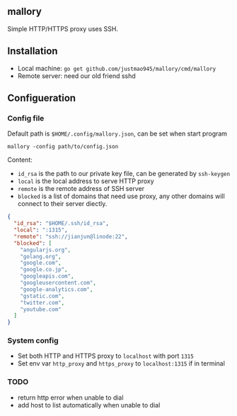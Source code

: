 ## mallory
Simple HTTP/HTTPS proxy uses SSH.


## Installation
* Local machine: `go get github.com/justmao945/mallory/cmd/mallory`
* Remote server: need our old friend sshd


## Configueration
### Config file
Default path is `$HOME/.config/mallory.json`, can be set when start program 
```
mallory -config path/to/config.json
```

Content:
* `id_rsa` is the path to our private key file, can be generated by `ssh-keygen`
* `local` is the local address to serve HTTP proxy
* `remote` is the remote address of SSH server
* `blocked` is a list of domains that need use proxy, any other domains will connect to their server diectly.

```json
{
  "id_rsa": "$HOME/.ssh/id_rsa",
  "local": ":1315",
  "remote": "ssh://jianjun@linode:22",
  "blocked": [
    "angularjs.org",
    "golang.org",
    "google.com",
    "google.co.jp",
    "googleapis.com",
    "googleusercontent.com",
    "google-analytics.com",
    "gstatic.com",
    "twitter.com",
    "youtube.com"
  ]
}
```

### System config
* Set both HTTP and HTTPS proxy to `localhost` with port `1315`
* Set env var `http_proxy` and `https_proxy` to `localhost:1315` if in terminal


### TODO
* return http error when unable to dial
* add host to list automatically when unable to dial
